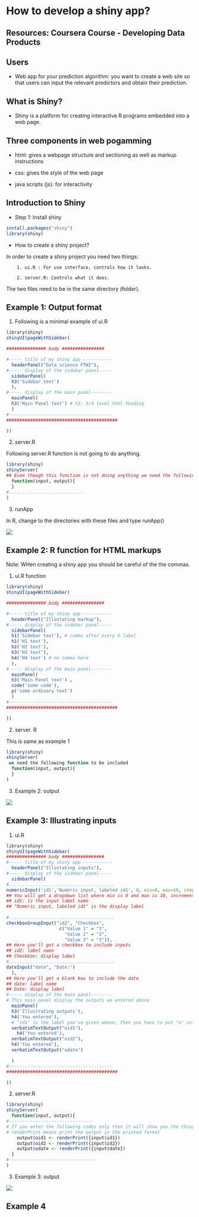 # How to develop a shiny app?

## Resources: Coursera Course - Developing Data Products 

## Users

  - Web app for your prediction algorithm: you want to create a web site so that users can input the relevant predictors and obtain their prediction.
  
## What is Shiny?

  - Shiny is a platform for creating interactive R programs embedded into a web page.  
  
## Three components in web pogamming

  - html: gives a webpage structure and sectioning as well as markup instructions
  
  - css: gives the style of the web page
  
  - java scripts (js): for interactivity
  
## Introduction to Shiny

- Step 1: Install shiny

```r
install.packages("shiny")
library(shiny)
```

- How to create a shiny project?

In order to create a shiny project you need two things:
        
        1. ui.R : For use interface, controls how it looks.
        
        2. server.R: Controls what it does.
        
  The two files need to be in the same directory (folder). 
  
## Example 1: Output format

  1. Following is a minimal example of ui.R

```r
library(shiny)
shinyUI(pageWithSidebar(

############### body ################

#----- title of my shiny app -----------
  headerPanel("Data science FTWI"),
#----- display of the sidebar panel-----
  sidebarPanel(
  h3('Sidebar text')
  ),
#----- display of the main panel--------
  mainPanel(
  h3('Main Panel text') # h3: 3rd level html heading
  )
#---------------------------------------
##########################################

))

```
  2.  server.R
  
  Following server.R function is not going to do anything.
  
```r
library(shiny)
shinyServer(
## Even though this function is not doing anything we need the following function to be included
  function(input, output){ 
  }
#............................
)

```
  3. runApp
  
  In R, change to the directories with these files and type runApp()
  
![](figures/ex1.png)  

## Example 2: R function for HTML markups

Note: WHen creating a shiny app you should be careful of the the commas.

1. ui.R function

```r
library(shiny)
shinyUI(pageWithSidebar(

############### body ################

#----- title of my shiny app -----------
  headerPanel("Illustating markup"),
#----- display of the sidebar panel-----
  sidebarPanel(
  h1('Sidebar text'), # comma after every h label
  h1('H1 text'), 
  h2('H2 text'), 
  h3('H3 text'), 
  h4('H4 text') # no comma here
  ),
#----- display of the main panel--------
  mainPanel(
  h3('Main Panel text') ,
  code('some code'),
  p('some ordinary text')
  )
#---------------------------------------
##########################################

))
```

2. server. R

This is same as example 1

```r
library(shiny)
shinyServer(
 we need the following function to be included
  function(input, output){ 
  }
)
```
 3. Example 2: output

![](figures/ex2.png)  

## Example 3: Illustrating inputs

1. ui.R

```r
library(shiny)
shinyUI(pageWithSidebar(
############### body ################
#----- title of my shiny app -----------
  headerPanel("Illustating inputs"),
#----- display of the sidebar panel-----
  sidebarPanel(
#........................................
numericInput('id1','Numeric input, labeled id1', 0, min=0, max=10, step=1),
## You will get a dropdown list where min is 0 and max is 10, increment by 1,
## id1: is the input label name
## "Numeric input, labeled id1" is the display label
 
#........................................
checkboxGroupInput("id2", "Checkbox",
                    c("Value 1" = "1",
                      "Value 2" = "2",
                      "Value 3" = "3")),
## Here you'll get a checkbox to include inputs
## id2: label name
## Checkbox: display label
#........................................
dateInput("date", "Date:")
  ),
## Here you'll get a blank box to include the date
## date: label name
## Date: display label
#----- display of the main panel--------
# This main panel display the outputs we entered above
  mainPanel(
  h3('Illustrating outputs'),
  h4('You entered'),
  # "id1" is the label you've given above, then you have to put "o" infront of the label "oid1"
  verbatimTextOutput("oid1"),
    h4('You entered'),
  verbatimTextOutput("oid2"),
  h4('You entered'),
  verbatimTextOutput("odate")

  )
#---------------------------------------
##########################################

))
```
2. server.R

```r
library(shiny)
shinyServer(
  function(input, output){
#--------------------------------
# If you enter the following codes only then it will show you the things you input
# renderPrint means print the output in the printed format
    output$oid1 <- renderPrint({input$id1})
    output$oid2 <- renderPrint({input$id2})
    output$odate <- renderPrint({input$date})
  }
#---------------------------------
) 

```

3. Example 3: output

![](figures/ex3.png)  

## Example 4


